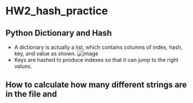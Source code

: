 # HW2_hash_practice
## Python Dictionary and Hash
- A dictionary is actually a list, which contains columns of index, hash, key, and value as shown.
![image](https://github.com/CYchang990148/HW2_hash_practice/assets/161935555/69cfa4c3-0b52-4cfc-a98d-e76853cbff92)
- Keys are hashed to produce indexes so that it can jump to the right values.
## How to calculate how many different strings are in the file and 